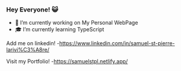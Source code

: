 ### Hey Everyone! :smiley_cat:
- :construction: I’m currently working on My Personal WebPage
- :mortar_board: I’m currently learning TypeScript

Add me on linkedin!
-https://www.linkedin.com/in/samuel-st-pierre-larivi%C3%A8re/

Visit my Portfolio!
-https://samuelstpl.netlify.app/
